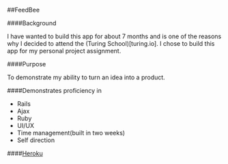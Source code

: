 ##FeedBee

####Background

I have wanted to build this app for about 7 months and is one of the reasons why I decided to attend the (Turing School)[turing.io]. I chose to build this app for my personal project assignment. 

####Purpose

To demonstrate my ability to turn an idea into a product.

####Demonstrates proficiency in

  * Rails
  * Ajax
  * Ruby
  * UI/UX
  * Time management(built in two weeks)
  * Self direction

####[Heroku](feedbee1.herokuapp.com)
